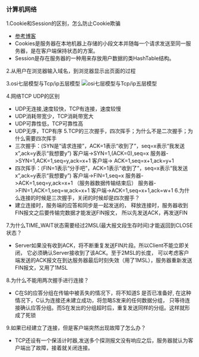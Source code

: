 ### 计算机网络

1.Cookie和Session的区别，怎么防止Cookie欺骗 
  - [参考博客](https://blog.csdn.net/liyifan687/article/details/80077928)
  - Cookies是服务器在本地机器上存储的小段文本并随每一个请求发送至同一服务器，是在客户端保持状态的方案。
  - Session是存在服务器的一种用来存放用户数据的类HashTable结构。
  
2.从用户在浏览器输入域名，到浏览器显示出页面的过程 

3.osi七层模型与Tcp/ip五层模型
  ![osi七层模型与Tcp/ip五层模型](https://images2015.cnblogs.com/blog/705728/201604/705728-20160424234825491-384470376.png)

4.网络TCP UDP的区别
   - UDP无连接,速度较快，TCP有连接，速度较慢
   - UDP消耗带宽少，TCP消耗带宽大
   - UDP可靠性低，TCP可靠性高
   - UDP无序，TCP有序
5.TCP的三次握手，四次挥手；为什么不是二次握手；为什么需要四次挥手
   - 三次握手：(SYN是“请求连接”，ACK=1表示“收到了”，seq=x表示“我发送x”,ack=y表示“我想要y”)
		客户端->SYN=1,(ACK=0),seq=x
		服务器->SYN=1,ACK=1,seq=y,ack=x+1
		客户端->      ACK=1,seq=x+1,ack=y+1
   - 四次挥手：(FIN=1表示“分手吧”，ACK=1表示“收到了”，seq=x表示“我发送x”,ack=y表示“我想要y”)
		客户端->FIN=1,seq=x
		服务器->ACK=1,seq=y,ack=x+1
		（服务器数据传输结束后）
		服务器->FIN=1,ACK=1,seq=w,ack=x+1
		客户端->ACK=1,seq=x+1,ack=w+1
6.为什么连接的时候是三次握手，关闭的时候却是四次握手？
   - 建立连接时，服务端的应答和同步是一起发送的，
	 释放连接时，服务器收到FIN报文之后要传输完数据才能发送FIN报文，
	 所以先发送ACK，再发送FIN
	
7.为什么TIME_WAIT状态需要经过2MSL(最大报文段生存时间)才能返回到CLOSE状态？
   - Server如果没有收到ACK，将不断重复发送FIN片段。所以Client不能立即关闭，
     它必须确认Server接收到了该ACK。至于2MSL的长度，
     可以考虑客户端发送的ACK报文在到达服务器最后时刻失效（用了1MSL），服务器重新发送FIN报文，又用了1MSL
	
8.为什么不能用两次握手进行连接？
   - C在S的应答分组在传输中被丢失的情况下，将不知道S 是否已准备好,
     在这种情况下，C认为连接还未建立成功，将忽略S发来的任何数据分组，
     只等待连接确认应答分组。而S在发出的分组超时后，重复发送同样的分组。这样就形成了死锁
	
9.如果已经建立了连接，但是客户端突然出现故障了怎么办？
   - TCP还设有一个保活计时器,发送多个探测报文没有响应之后，服务器就认为客户端出了故障，接着就关闭连接。
	